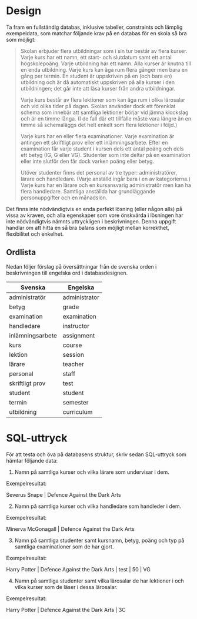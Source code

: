 # Design

Ta fram en fullständig databas, inklusive tabeller, constraints och lämplig
exempeldata, som matchar följande krav på en databas för en skola så bra som
möjligt:

> Skolan erbjuder flera utbildningar som i sin tur består av flera kurser. Varje
> kurs har ett namn, ett start- och slutdatum samt ett antal högskolepoäng.
> Varje utbildning har ett namn. Alla kurser är knutna till en enda utbildning.
> Varje kurs kan äga rum flera gånger men bara en gång per termin. En student är
> uppskriven på en (och bara en) utbildning och är då automatiskt uppskriven på
> alla kurser i den utbildningen; det går inte att läsa kurser från andra
> utbildningar.
> 
> Varje kurs består av flera lektioner som kan äga rum i olika lärosalar och vid
> olika tider på dagen. Skolan använder dock ett förenklat schema som innebär
> att samtliga lektioner börjar vid jämna klockslag och är en timme långa. (I de
> fall där ett tillfälle måste vara längre än en timme så schemaläggs det helt
> enkelt som flera lektioner i följd.)
> 
> Varje kurs har en eller flera examinationer. Varje examination är antingen ett
> skriftligt prov eller ett inlämningsarbete. Efter en examination får varje
> student i kursen dels ett antal poäng och dels ett betyg (IG, G eller VG).
> Studenter som inte deltar på en examination eller inte slutför den får dock
> varken poäng eller betyg.
> 
> Utöver studenter finns det personal av tre typer: administratörer, lärare och
> handledare. (Varje anställd ingår bara i en av kategorierna.) Varje kurs har
> en lärare och en kursansvarig administratör men kan ha flera handledare.
> Samtliga anställda har grundläggande personuppgifter och en månadslön.

Det finns inte nödvändigtvis en enda perfekt lösning (eller någon alls) på vissa
av kraven, och alla egenskaper som vore önskvärda i lösningen har inte
nödvändigtvis nämnts uttryckligen i beskrivningen. Denna uppgift handlar om att
hitta en så bra balans som möjligt mellan korrekthet, flexibilitet och enkelhet.

## Ordlista

Nedan följer förslag på översättningar från de svenska orden i beskrivningen
till engelska ord i databasdesignen.

Svenska | Engelska
-|-
administratör | administrator
betyg | grade
examination | examination
handledare | instructor
inlämningsarbete | assignment
kurs | course
lektion | session
lärare | teacher
personal | staff
skriftligt prov | test
student | student
termin | semester
utbildning | curriculum

# SQL-uttryck

För att testa och öva på databasens struktur, skriv sedan SQL-uttryck som hämtar följande data:

1. Namn på samtliga kurser och vilka lärare som undervisar i dem.

Exempelresultat:

Severus Snape | Defence Against the Dark Arts

2. Namn på samtliga kurser och vilka handledare som handleder i dem.

Exempelresultat:

Minerva McGonagall | Defence Against the Dark Arts

3. Namn på samtliga studenter samt kursnamn, betyg, poäng och typ på samtliga
   examinationer som de har gjort.

Exempelresultat:

Harry Potter | Defence Against the Dark Arts | test | 50 | VG

4. Namn på samtliga studenter samt vilka lärosalar de har lektioner i och vilka
   kurser som de läser i dessa lärosalar.

Exempelresultat:

Harry Potter | Defence Against the Dark Arts | 3C
